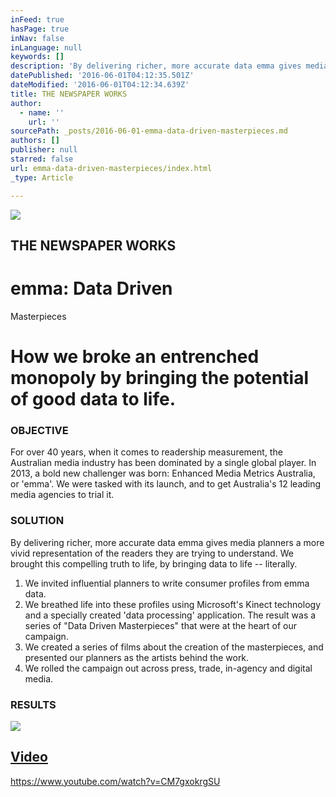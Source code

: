 ```yaml
---
inFeed: true
hasPage: true
inNav: false
inLanguage: null
keywords: []
description: 'By delivering richer, more accurate data emma gives media planners a more vivid representation of the readers they are trying to understand. We brought this compelling truth to life, by bringing data to life – literally.'
datePublished: '2016-06-01T04:12:35.501Z'
dateModified: '2016-06-01T04:12:34.639Z'
title: THE NEWSPAPER WORKS
author:
  - name: ''
    url: ''
sourcePath: _posts/2016-06-01-emma-data-driven-masterpieces.md
authors: []
publisher: null
starred: false
url: emma-data-driven-masterpieces/index.html
_type: Article

---
```

![](https://the-grid-user-content.s3-us-west-2.amazonaws.com/59b3f37b-85e2-4d00-851d-68cc06621868.jpg)

## THE NEWSPAPER WORKS

# emma: Data Driven  
Masterpieces

# How we broke an entrenched monopoly by bringing the potential of good data to life.

### OBJECTIVE

For over 40 years, when it comes to readership measurement, the Australian media industry has been dominated by a single global player. In 2013, a bold new challenger was born: Enhanced Media Metrics Australia, or 'emma'. We were tasked with its launch, and to get Australia's 12 leading media agencies to trial it.

### SOLUTION

By delivering richer, more accurate data emma gives media planners a more vivid representation of the readers they are trying to understand. We brought this compelling truth to life, by bringing data to life -- literally.

1. We invited influential planners to write consumer profiles from emma data.
2. We breathed life into these profiles using Microsoft's Kinect technology and a specially created 'data processing' application. The result was a series of "Data Driven Masterpieces" that were at the heart of our campaign.
3. We created a series of films about the creation of the masterpieces, and presented our planners as the artists behind the work.
4. We rolled the campaign out across press, trade, in-agency and digital media.

### RESULTS
![](https://imgflo.herokuapp.com/graph/vahj1ThiexotieMo/2196d0c6755e06467cca1ab86a26b8e2/passthrough.png?height=200&input=https%3A%2F%2Fs3-us-west-2.amazonaws.com%2Fthe-grid-img%2Fp%2F74db2f2feb2f440c733ee0f5a73cee9b31a0fd2d.png&width=701)

## [Video][0]

https://www.youtube.com/watch?v=CM7gxokrgSU

[0]: https://www.youtube.com/watch?v=CM7gxokrgSU